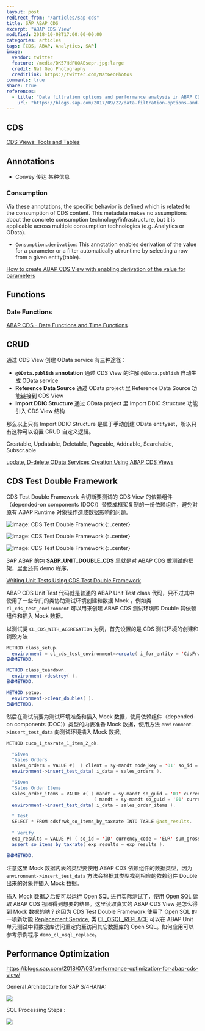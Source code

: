 ```yaml
---
layout: post
redirect_from: "/articles/sap-cds"
title: SAP ABAP CDS
excerpt: "ABAP CDS View"
modified: 2018-10-08T17:00:00-00:00
categories: articles
tags: [CDS, ABAP, Analytics, SAP]
image:
  vendor: twitter
  feature: /media/DK57HdFUQAEsepr.jpg:large
  credit: Nat Geo Photography
  creditlink: https://twitter.com/NatGeoPhotos
comments: true
share: true
references:
  - title: "Data filtration options and performance analysis in ABAP CDS views"
    url: "https://blogs.sap.com/2017/09/22/data-filtration-options-and-performance-analysis-in-abap-cds-views/"
---
```


## CDS

[CDS Views: Tools and Tables](https://wiki.scn.sap.com/wiki/display/BI/CDS+Views%3A+Tools+and+Tables)

## Annotations

* Convey 传达 某种信息

### Consumption

Via these annotations, the specific behavior is defined which is related to the consumption of CDS content. This metadata makes no assumptions about the concrete consumption technology/infrastructure, but it is applicable across multiple consumption technologies (e.g. Analytics or OData).

* `Consumption.derivation`: This annotation enables derivation of the value for a parameter or a filter automatically at runtime by selecting a row from a given entity(table).

[How to create ABAP CDS View with enabling derivation of the value for parameters](https://blogs.sap.com/2017/08/04/how-to-create-abap-cds-view-with-enabling-derivation-of-the-value-for-parameters/)

## Functions

### Date Functions

[ABAP CDS - Date Functions and Time Functions](https://help.sap.com/doc/abapdocu_752_index_htm/7.52/en-US/abencds_f1_date_functions.htm)

## CRUD

通过 CDS View 创建 OData service 有三种途径：
* __`@OData.publish` annotation__ 通过 CDS View 的注解 `@OData.publish` 自动生成 OData service
* __Reference Data Source__ 通过 OData project 里 Reference Data Source 功能链接到 CDS View
* __Import DDIC Structure__ 通过 OData project 里 Import  DDIC Structure 功能引入 CDS View 结构

那么以上只有 Import DDIC Structure 是属于手动创建 OData entityset，所以只有这种可以设置 CRUD 自定义逻辑。

Creatable, Updatable, Deletable, Pageable, Addr.able, Searchable, Subscr.able

[update, D-delete OData Services Creation Using ABAP CDS Views](https://www.skybuffer.com/c-create-r-read-u-update-d-delete-odata-services-creation-using-abap-cds-views/)

## CDS Test Double Framework

CDS Test Double Framework 会切断要测试的 CDS View 的依赖组件（depended-on components (DOC)）替换成框架复制的一份依赖组件，避免对原有 ABAP Runtime 对象操作造成数据影响的问题。

![Image: CDS Test Double Framework](https://help.sap.com/doc/PRODUCTION/f2e545608079437ab165c105649b89db/7.51.3/en-US/loio723f26031a644fd2b71f6ce3b142645c_LowRes.png)
{: .center}

![Image: CDS Test Double Framework](https://help.sap.com/doc/PRODUCTION/f2e545608079437ab165c105649b89db/7.51.3/en-US/loiod09113fd0ceb44668d21a65996a416de_LowRes.png)
{: .center}

![Image: CDS Test Double Framework](https://help.sap.com/doc/PRODUCTION/f2e545608079437ab165c105649b89db/7.51.3/en-US/loio43c36ef4597f400ca642fd2d3c6f5278_LowRes.png)
{: .center}

SAP ABAP 的包 **SABP_UNIT_DOUBLE_CDS** 里就是对 ABAP CDS 做测试的框架，里面还有 demo 程序。

[Writing Unit Tests Using CDS Test Double Framework](https://help.sap.com/viewer/f2e545608079437ab165c105649b89db/7.51.3/en-US/4f39ef2a0cfa45538681e900accb6ca8.html)

ABAP CDS Unit Test 代码就是普通的 ABAP Unit Test class 代码，只不过其中使用了一些专门的类协助测试环境创建和数据 Mock ，例如类 `cl_cds_test_environment` 可以用来创建 ABAP CDS 测试环境即 Double 其依赖组件和插入 Mock 数据。

以测试类 `CL_CDS_WITH_AGGREGATION` 为例，首先设置的是 CDS 测试环境的创建和销毁方法

```java
METHOD class_setup.
  environment = cl_cds_test_environment=>create( i_for_entity = 'CdsFrwk_So_Items_By_TaxRate' ).
ENDMETHOD.

METHOD class_teardown.
  environment->destroy( ).
ENDMETHOD.

METHOD setup.
  environment->clear_doubles( ).
ENDMETHOD.
```

然后在测试前要为测试环境准备和插入 Mock 数据，使用依赖组件（depended-on components (DOC)）类型的内表准备 Mock 数据，使用方法 `environment->insert_test_data` 向测试环境插入 Mock 数据。

```java
METHOD cuco_1_taxrate_1_item_2_ok.

  "Given
  "Sales Orders
  sales_orders = VALUE #(  ( client = sy-mandt node_key = '01' so_id = 'ID' ) ).
  environment->insert_test_data( i_data = sales_orders ).

  "Given
  "Sales Order Items
  sales_order_items = VALUE #( ( mandt = sy-mandt so_guid = '01' currency_code = 'EUR' gross_amount = '1' tax_rate = '19.00' )
                                ( mandt = sy-mandt so_guid = '01' currency_code = 'EUR' gross_amount = '2' tax_rate = '19.00' ) ).
  environment->insert_test_data( i_data = sales_order_items ).

  " Test
  SELECT * FROM cdsfrwk_so_items_by_taxrate INTO TABLE @act_results.
  
  " Verify
  exp_results = VALUE #( ( so_id = 'ID' currency_code = 'EUR' sum_gross_amount = '3' tax_rate = '19.00' ) ).
  assert_so_items_by_taxrate( exp_results = exp_results ).

ENDMETHOD.
```

注意这里 Mock 数据内表的类型要使用 ABAP CDS 依赖组件的数据类型，因为 `environment->insert_test_data` 方法会根据其类型找到相应的依赖组件 Double 出来的对象并插入 Mock 数据。

插入 Mock 数据之后便可以运行 Open SQL 进行实际测试了，使用 Open SQL 读取 ABAP CDS 视图得到想要的结果。这里读取真实的 ABAP CDS View 是怎么得到 Mock 数据的呐？这因为 CDS Test Double Framework 使用了 Open SQL 的一项新功能 [Replacement Service][abennews-752-open_sql], 类 [CL_OSQL_REPLACE][CL_OSQL_REPLACE] 可以在 ABAP Unit 单元测试中将数据库访问重定向至访问其它数据库的 Open SQL。如何应用可以参考示例程序 `demo_cl_osql_replace`。

## Performance Optimization

https://blogs.sap.com/2018/07/03/performance-optimization-for-abap-cds-view/

General Architecture for SAP S/4HANA:

![](https://blogs.sap.com/wp-content/uploads/2018/07/S1.jpg)

SQL Processing Steps :

![](https://blogs.sap.com/wp-content/uploads/2018/07/s2.jpg)

[abennews-752-open_sql]:https://help.sap.com/doc/abapdocu_752_index_htm/7.52/en-US/abennews-752-open_sql.htm#!ABAP_MODIFICATION_11@11@
[CL_OSQL_REPLACE]:https://help.sap.com/doc/abapdocu_752_index_htm/7.52/en-US/abencl_osql_replace.htm